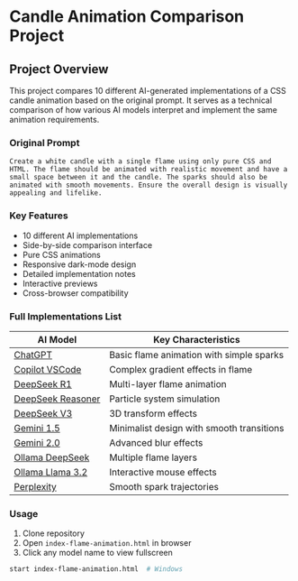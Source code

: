 # Candle Animation Comparison Project

## Project Overview
This project compares 10 different AI-generated implementations of a CSS candle animation based on the original prompt. It serves as a technical comparison of how various AI models interpret and implement the same animation requirements.

### Original Prompt
```text
Create a white candle with a single flame using only pure CSS and HTML. The flame should be animated with realistic movement and have a small space between it and the candle. The sparks should also be animated with smooth movements. Ensure the overall design is visually appealing and lifelike.
```

### Key Features
- 10 different AI implementations
- Side-by-side comparison interface
- Pure CSS animations
- Responsive dark-mode design
- Detailed implementation notes
- Interactive previews
- Cross-browser compatibility

### Full Implementations List
| AI Model | Key Characteristics |
|----------|---------------------|
| [ChatGPT](chatgpt/index-chatgpt.html) | Basic flame animation with simple sparks |
| [Copilot VSCode](copilot-vscode/index-copilot-vscode.html) | Complex gradient effects in flame |
| [DeepSeek R1](deepseek-r1/index-deepseek.html) | Multi-layer flame animation |
| [DeepSeek Reasoner](deepseek-reasoner-vscode/deepseek-reasoner-vscode.html) | Particle system simulation |
| [DeepSeek V3](deepseek-v3/index-deepseek-v3.html) | 3D transform effects |
| [Gemini 1.5](gemini_1.5/index-gemini_1.5.html) | Minimalist design with smooth transitions |
| [Gemini 2.0](gemini_2.0/index-gemini.html) | Advanced blur effects |
| [Ollama DeepSeek](ollama-deepseek-r1-1.5b/index-ollama-deepseek-r1-1.5b.html) | Multiple flame layers |
| [Ollama Llama 3.2](ollama-llama3.2-latest/index-ollama-llama3.2-latest.html) | Interactive mouse effects |
| [Perplexity](perplexity/index-perplexity.html) | Smooth spark trajectories |

### Usage
1. Clone repository
2. Open `index-flame-animation.html` in browser
3. Click any model name to view fullscreen

```bash
start index-flame-animation.html  # Windows
```
